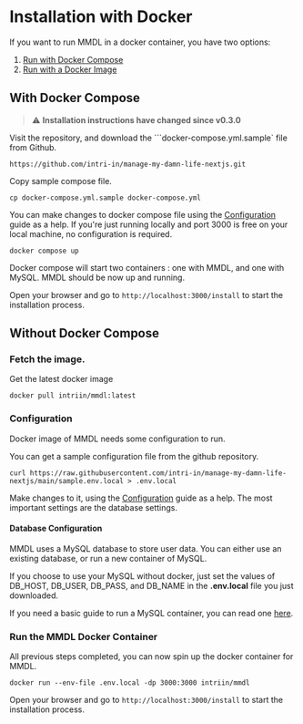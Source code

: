 # Installation with Docker

If you want to run MMDL in a docker container, you have two options:

1. [Run with Docker Compose](#with-docker-compose)
2. [Run with a Docker Image](#without-docker-compose)

## With Docker Compose
> ⚠️ **Installation instructions have changed since v0.3.0**

Visit the repository, and download the ```docker-compose.yml.sample` file from Github.

```
https://github.com/intri-in/manage-my-damn-life-nextjs.git
```

Copy sample compose file.

```
cp docker-compose.yml.sample docker-compose.yml 
```

You can make changes to docker compose file using the [Configuration](../Configuration/WithDockerCompose.md) guide as a help. If you're just running locally and port 3000 is free on your local machine, no configuration is required.

```
docker compose up
```

Docker compose will start two containers : one with MMDL, and one with MySQL.
MMDL should be now up and running. 


Open your browser and go to ```http://localhost:3000/install``` to start the installation process.


## Without Docker Compose

### Fetch the image.

Get the latest docker image

```
docker pull intriin/mmdl:latest
```

### Configuration
Docker image of MMDL needs some configuration to run.

You can get a sample configuration file from the github repository.


```
curl https://raw.githubusercontent.com/intri-in/manage-my-damn-life-nextjs/main/sample.env.local > .env.local
```

Make changes to it, using the [Configuration](../Configuration/WithoutDocker.md) guide as a help. The most important settings are the database settings.

#### Database Configuration

MMDL uses a MySQL database to store user data. You can either use an existing database, or run a new container of MySQL.

If you choose to use your MySQL without docker, just set the values of DB_HOST, DB_USER, DB_PASS, and DB_NAME in the **.env.local** file you just downloaded.

If you need a basic guide to run a MySQL container, you can read one [here](../Supplementary/RunMySQLDocker.md).

### Run the MMDL Docker Container

All previous steps completed, you can now spin up the docker container for MMDL.

```
docker run --env-file .env.local -dp 3000:3000 intriin/mmdl
```

Open your browser and go to ```http://localhost:3000/install``` to start the installation process.

